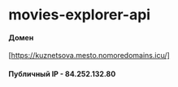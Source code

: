 # movies-explorer-api

#### Домен
[https://kuznetsova.mesto.nomoredomains.icu/]

#### Публичный IP - 84.252.132.80
